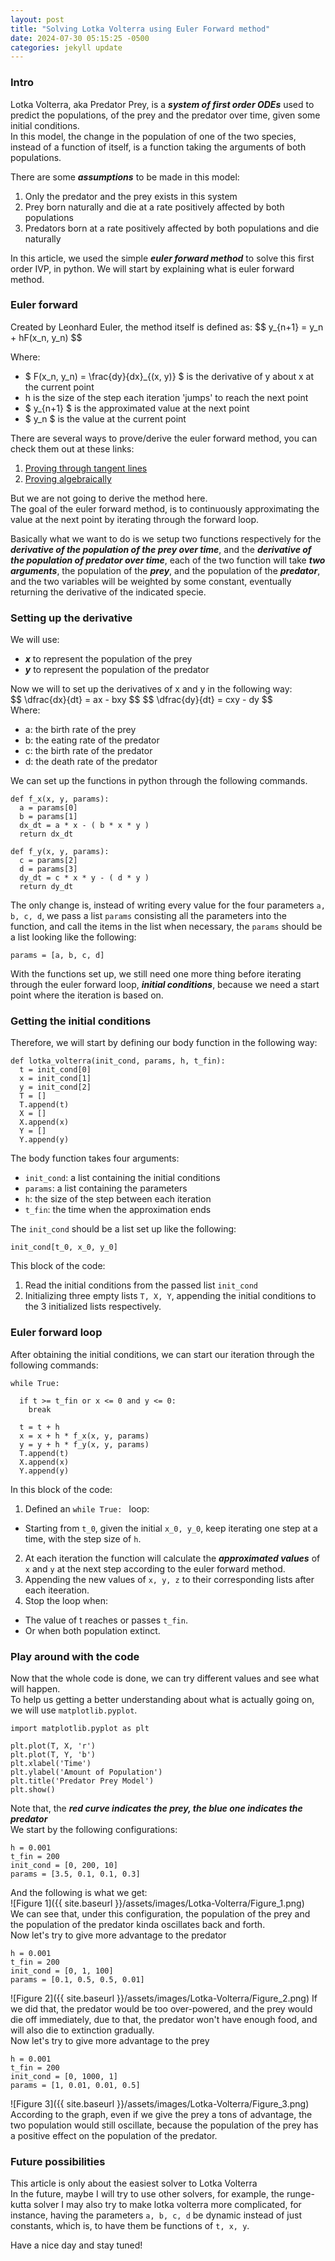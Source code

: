 ```yaml
---
layout: post
title: "Solving Lotka Volterra using Euler Forward method"
date: 2024-07-30 05:15:25 -0500
categories: jekyll update
---
```


### Intro
Lotka Volterra, aka Predator Prey, is a ***system of first order ODEs*** used to predict the populations, of the prey and the predator over time, given some initial conditions.  
In this model, the change in the population of one of the two species, instead of a function of itself, is a function taking the arguments of both populations.  

There are some ***assumptions*** to be made in this model:
1. Only the predator and the prey exists in this system
2. Prey born naturally and die at a rate positively affected by both populations
3. Predators born at a rate positively affected by both populations and die naturally  

In this article, we used the simple ***euler forward method*** to solve this first order IVP, in python. We will start by explaining what is euler forward method.  

### Euler forward
Created by Leonhard Euler, the method itself is defined as:
\$$ y_{n+1} = y_n + hF(x_n, y_n) \$$

Where: 
* \$ F(x_n, y_n) = \frac{dy}{dx}_{(x, y)} \$ is the derivative of y about x at the current point
* h is the size of the step each iteration 'jumps' to reach the next point
* \$ y_{n+1} \$ is the approximated value at the next point
* \$ y_n \$ is the value at the current point  

There are several ways to prove/derive the euler forward method, you can check them out at these links:
1. [Proving through tangent lines](https://www.math.purdue.edu/files/academic/courses/2010spring/MA26200/1_10.pdf)
2. [Proving algebraically](https://math.libretexts.org/Bookshelves/Differential_Equations/Numerically_Solving_Ordinary_Differential_Equations_(Brorson)/01%3A_Chapters/1.02%3A_Forward_Euler_method#:~:text=The%20forward%20Euler%20method%20is,%E2%88%92yn)  

But we are not going to derive the method here.  
The goal of the euler forward method, is to continuously approximating the value at the next point by iterating through the forward loop.  

Basically what we want to do is we setup two functions respectively for the ***derivative of the population of the prey over time***, and the ***derivative of the population of predator over time***, each of the two function will take ***two arguments***, the population of the ***prey***, and the population of the ***predator***, and the two variables will be weighted by some constant, eventually returning the derivative of the indicated specie.  


### Setting up the derivative
We will use:
* ***x*** to represent the population of the prey
* ***y*** to represent the population of the predator  

Now we will to set up the derivatives of x and y in the following way:  
\$$ \dfrac{dx}{dt} = ax - bxy \$$
\$$ \dfrac{dy}{dt} = cxy - dy \$$  
Where:
* a: the birth rate of the prey
* b: the eating rate of the predator
* c: the birth rate of the predator
* d: the death rate of the predator  

We can set up the functions in python through the following commands.
```
def f_x(x, y, params):
  a = params[0]
  b = params[1]
  dx_dt = a * x - ( b * x * y )
  return dx_dt

def f_y(x, y, params):
  c = params[2]
  d = params[3]
  dy_dt = c * x * y - ( d * y )
  return dy_dt
```
The only change is, instead of writing every value for the four parameters `a, b, c, d`, we pass a list `params` consisting all the parameters into the function, and call the items in the list when necessary, the `params` should be a list looking like the following:
```
params = [a, b, c, d]
```
With the functions set up, we still need one more thing before iterating through the euler forward loop, ***initial conditions***, because we need a start point where the iteration is based on. 

### Getting the initial conditions  
Therefore, we will start by defining our body function in the following way:  
```
def lotka_volterra(init_cond, params, h, t_fin):
  t = init_cond[0]
  x = init_cond[1]
  y = init_cond[2]
  T = []
  T.append(t)
  X = []
  X.append(x)
  Y = []
  Y.append(y)
```
The body function takes four arguments:
* `init_cond`: a list containing the initial conditions
* `params`: a list containing the parameters
* `h`: the size of the step between each iteration
* `t_fin`: the time when the approximation ends  

The `init_cond` should be a list set up like the following:
```
init_cond[t_0, x_0, y_0]
```  
This block of the code:
1. Read the initial conditions from the passed list `init_cond`
2. Initializing three empty lists `T, X, Y`, appending the initial conditions to the 3 initialized lists respectively.  

### Euler forward loop
After obtaining the initial conditions, we can start our iteration through the following commands:
```
while True:
    
  if t >= t_fin or x <= 0 and y <= 0:
    break
    
  t = t + h
  x = x + h * f_x(x, y, params)
  y = y + h * f_y(x, y, params)
  T.append(t)
  X.append(x)
  Y.append(y)
```
In this block of the code:
1. Defined an `while True: ` loop:
  * Starting from `t_0`, given the initial `x_0, y_0`, keep iterating one step at a time, with the step size of `h`.    
2. At each iteration the function will calculate the ***approximated values*** of `x` and `y` at the next step according to the euler forward method.  
3. Appending the new values of `x, y, z` to their corresponding lists after each iteeration.  
4. Stop the loop when:
  * The value of t reaches or passes `t_fin`.
  * Or when both population extinct.

### Play around with the code  
Now that the whole code is done, we can try different values and see what will happen.  
To help us getting a better understanding about what is actually going on, we will use `matplotlib.pyplot`.  
```
import matplotlib.pyplot as plt

plt.plot(T, X, 'r')
plt.plot(T, Y, 'b')
plt.xlabel('Time')
plt.ylabel('Amount of Population')
plt.title('Predator Prey Model')
plt.show()
```
Note that, the ***red curve indicates the prey, the blue one indicates the predator***  
We start by the following configurations:
```
h = 0.001
t_fin = 200
init_cond = [0, 200, 10]
params = [3.5, 0.1, 0.1, 0.3]
```
And the following is what we get:  
![Figure 1]({{ site.baseurl }}/assets/images/Lotka-Volterra/Figure_1.png)  
We can see that, under this configuration, the population of the prey and the population of the predator kinda oscillates back and forth.  
Now let's try to give more advantage to the predator  
```
h = 0.001
t_fin = 200
init_cond = [0, 1, 100]
params = [0.1, 0.5, 0.5, 0.01]
```
![Figure 2]({{ site.baseurl }}/assets/images/Lotka-Volterra/Figure_2.png)
If we did that, the predator would be too over-powered, and the prey would die off immediately, due to that, the predator won't have enough food, and will also die to extinction gradually.  
Now let's try to give more advantage to the prey
```
h = 0.001
t_fin = 200
init_cond = [0, 1000, 1]
params = [1, 0.01, 0.01, 0.5]
```
![Figure 3]({{ site.baseurl }}/assets/images/Lotka-Volterra/Figure_3.png)
According to the graph, even if we give the prey a tons of advantage, the two population would still oscillate, because the population of the prey has a positive effect on the population of the predator.

### Future possibilities
This article is only about the easiest solver to Lotka Volterra  
In the future, maybe I will try to use other solvers, for example, the runge-kutta solver
I may also try to make lotka volterra more complicated, for instance, having the parameters `a, b, c, d` be dynamic instead of just constants, which is, to have them be functions of `t, x, y`.  

Have a nice day and stay tuned!












